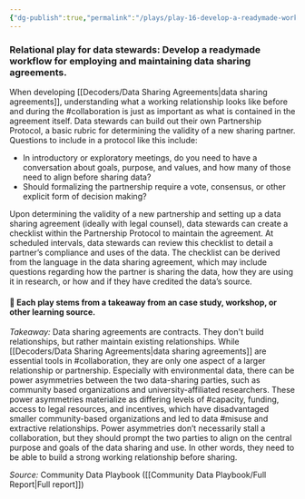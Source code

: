 ```yaml
---
{"dg-publish":true,"permalink":"/plays/play-16-develop-a-readymade-workflow-for-employing-and-maintaining-data-sharing-agreements/","tags":["extractivism","misuse","capacity","collaboration","legal"]}
---
```


### **Relational play for data stewards: Develop a readymade workflow for employing and maintaining data sharing agreements.** 
When developing [[Decoders/Data Sharing Agreements\|data sharing agreements]], understanding what a working relationship looks like before and during the #collaboration is just as important as what is contained in the agreement itself. Data stewards can build out their own Partnership Protocol, a basic rubric for determining the validity of a new sharing partner. Questions to include in a protocol like this include:
- In introductory or exploratory meetings, do you need to have a conversation about goals, purpose, and values, and how many of those need to align before sharing data? 
- Should formalizing the partnership require a vote, consensus, or other explicit form of decision making?

Upon determining the validity of a new partnership and setting up a data sharing agreement (ideally with legal counsel), data stewards can create a checklist within the Partnership Protocol to maintain the agreement. At scheduled intervals, data stewards can review this checklist to detail a partner’s compliance and uses of the data. The checklist can be derived from the language in the data sharing agreement, which may include questions regarding how the partner is sharing the data, how they are using it in research, or how and if they have credited the data’s source.



#### 🌱 Each play stems from a takeaway from an case study, workshop, or other learning source.

_Takeaway:_ Data sharing agreements are contracts. They don't build relationships, but rather maintain existing relationships.
While [[Decoders/Data Sharing Agreements\|data sharing agreements]] are essential tools in #collaboration, they are only one aspect of a larger relationship or partnership. Especially with environmental data, there can be power asymmetries between the two data-sharing parties, such as community based organizations and university-affiliated researchers. These power asymmetries materialize as differing levels of #capacity, funding, access to legal resources, and incentives, which have disadvantaged smaller community-based organizations and led to data #misuse and extractive relationships. Power asymmetries don’t necessarily stall a collaboration, but they should prompt the two parties to align on the central purpose and goals of the data sharing and use. In other words, they need to be able to build a strong working relationship before sharing.

*Source:* Community Data Playbook ([[Community Data Playbook/Full Report\|Full report]])

